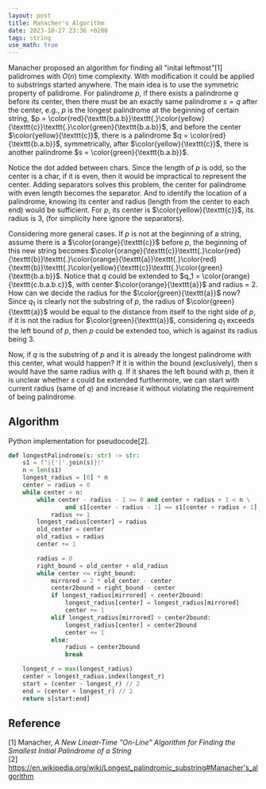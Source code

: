 ```yaml
---
layout: post
title: Manacher's Algorithm
date: 2023-10-27 23:36 +0200
tags: string
use_math: true
---
```



Manacher proposed an algorithm for finding all "inital leftmost"[1] palidromes with $O(n)$ time complexity. With modification it could be applied to substrings started anywhere. The main idea is to use the symmetric property of palidrome. For palindrome $p$, if there exists a palindrome $q$ before its center, then there must be an exactly same palindrome $s = q$ after the center, e.g., $p$ is the longest palindrome at the beginning of certain string, 
$p = \color{red}{\texttt{b.a.b}}\texttt{.}\color{yellow}{\texttt{c}}\texttt{.}\color{green}{\texttt{b.a.b}}$, and before the center $\color{yellow}{\texttt{c}}$, there is a palindrome $q = \color{red}{\texttt{b.a.b}}$, symmetrically, after $\color{yellow}{\texttt{c}}$, there is another palindrome $s = \color{green}{\texttt{b.a.b}}$. 

Notice the dot added between chars. Since the length of $p$ is odd, so the center is a char, if it is even, then it would be impractical to represent the center. Adding separators solves this problem, the center for palindrome with even length becomes the separator. And to identify the location of a palindrome, knowing its center and radius (length from the center to each end) would be sufficient. For $p$, its center is $\color{yellow}{\texttt{c}}$, its radius is 3, (for simplicity here ignore the separators).

Considering more general cases. If $p$ is not at the beginning of a string, assume there is a $\color{orange}{\texttt{c}}$ before $p$, the beginning of this new string becomes
$\color{orange}{\texttt{c}}\texttt{.}\color{red}{\texttt{b}}\texttt{.}\color{orange}{\texttt{a}}\texttt{.}\color{red}{\texttt{b}}\texttt{.}\color{yellow}{\texttt{c}}\texttt{.}\color{green}{\texttt{b.a.b}}$. Notice that $q$ could be extended to $q_1 = \color{orange}{\texttt{c.b.a.b.c}}$, with center $\color{orange}{\texttt{a}}$ and radius = 2. How can we decide the radius for the $\color{green}{\texttt{a}}$ now? Since $q_1$ is clearly not the substring of $p$, the radius of $\color{green}{\texttt{a}}$ would be equal to the distance from itself to the right side of $p$, if it is not the radius for $\color{green}{\texttt{a}}$, considering $q_1$ exceeds the left bound of $p$, then $p$ could be extended too, which is against its radius being 3.

Now, if $q$ is the substring of $p$ and it is already the longest palindrome with this center, what would happen? If it is within the bound (exclusively), then $s$ would have the same radius with $q$. If it shares the left bound with $p$, then it is unclear whether $s$ could be extended furthermore, we can start with current radius (same of $q$) and increase it without violating the requirement of being palindrome.


## Algorithm
Python implementation for pseudocode[2]. 
```python
def longestPalindrome(s: str) -> str:
    s1 = f"|{'|'.join(s)}|"
    n = len(s1)
    longest_radius = [0] * n
    center = radius = 0
    while center < n:
        while center - radius - 1 >= 0 and center + radius + 1 < n \
                and s1[center - radius - 1] == s1[center + radius + 1]:
            radius += 1
        longest_radius[center] = radius
        old_center = center
        old_radius = radius
        center += 1

        radius = 0
        right_bound = old_center + old_radius
        while center <= right_bound:
            mirrored = 2 * old_center - center
            center2bound = right_bound - center
            if longest_radius[mirrored] < center2bound:
                longest_radius[center] = longest_radius[mirrored]
                center += 1
            elif longest_radius[mirrored] > center2bound:
                longest_radius[center] = center2bound
                center += 1
            else:
                radius = center2bound
                break

    longest_r = max(longest_radius)
    center = longest_radius.index(longest_r)
    start = (center - longest_r) // 2
    end = (center + longest_r) // 2
    return s[start:end]

```


## Reference
[1] Manacher, *A New Linear-Time "On-Line" Algorithm for Finding the Smallest Initial Palindrome of a String*  
[2] https://en.wikipedia.org/wiki/Longest_palindromic_substring#Manacher's_algorithm